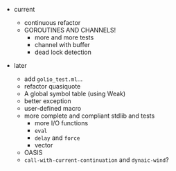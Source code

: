 * current
    * continuous refactor
    * GOROUTINES AND CHANNELS!
        * more and more tests
        * channel with buffer
        * dead lock detection

* later
    * add `golio_test.ml`...
    * refactor quasiquote
    * A global symbol table (using Weak)
    * better exception
    * user-defined macro
    * more complete and compliant stdlib and tests
        * more I/O functions
        * `eval`
        * `delay` and `force`
        * vector
    * OASIS
    * `call-with-current-continuation` and `dynaic-wind`?
